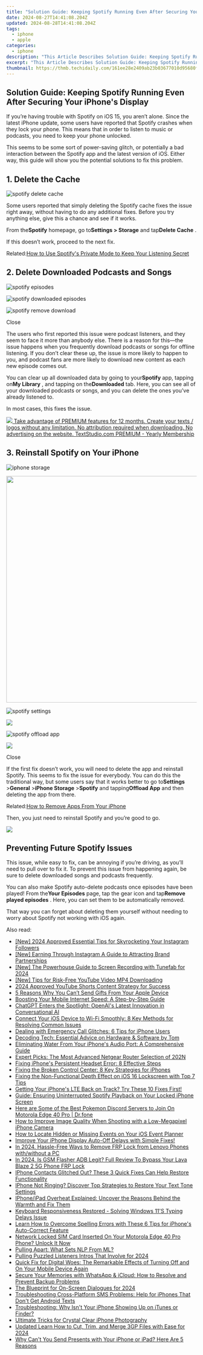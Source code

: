 ```yaml
---
title: "Solution Guide: Keeping Spotify Running Even After Securing Your iPhone's Display"
date: 2024-08-27T14:41:08.204Z
updated: 2024-08-28T14:41:08.204Z
tags:
  - iphone
  - apple
categories:
  - iphone
description: "This Article Describes Solution Guide: Keeping Spotify Running Even After Securing Your iPhone's Display"
excerpt: "This Article Describes Solution Guide: Keeping Spotify Running Even After Securing Your iPhone's Display"
thumbnail: https://thmb.techidaily.com/161ee28e2409ab23b03677010d95680f349d2d99e875ed1779eb3644a3f3e231.jpg
---
```


## Solution Guide: Keeping Spotify Running Even After Securing Your iPhone's Display

 If you’re having trouble with Spotify on iOS 15, you aren’t alone. Since the latest iPhone update, some users have reported that Spotify crashes when they lock your phone. This means that in order to listen to music or podcasts, you need to keep your phone unlocked.

 This seems to be some sort of power-saving glitch, or potentially a bad interaction between the Spotify app and the latest version of iOS. Either way, this guide will show you the potential solutions to fix this problem.

## 1\. Delete the Cache

![spotify delete cache](https://static1.makeuseofimages.com/wordpress/wp-content/uploads/2021/11/spotify-delete-cache.png)

 Some users reported that simply deleting the Spotify cache fixes the issue right away, without having to do any additional fixes. Before you try anything else, give this a chance and see if it works.

 From the**Spotify** homepage, go to**Settings > Storage** and tap**Delete Cache** .

If this doesn’t work, proceed to the next fix.

 Related:[How to Use Spotify's Private Mode to Keep Your Listening Secret](https://www.makeuseof.com/how-to-use-spotify-private-mode/)

## 2\. Delete Downloaded Podcasts and Songs

![spotify episodes](https://static1.makeuseofimages.com/wordpress/wp-content/uploads/2021/11/spotify-episodes.png)

![spotify downloaded episodes](https://static1.makeuseofimages.com/wordpress/wp-content/uploads/2021/11/spotify-downloaded-episodes.png)

![spotify remove download](https://static1.makeuseofimages.com/wordpress/wp-content/uploads/2021/11/spotify-remove-download.jpg)

Close

 The users who first reported this issue were podcast listeners, and they seem to face it more than anybody else. There is a reason for this—the issue happens when you frequently download podcasts or songs for offline listening. If you don’t clear these up, the issue is more likely to happen to you, and podcast fans are more likely to download new content as each new episode comes out.

 You can clear up all downloaded data by going to your**Spotify** app, tapping on**My Library** , and tapping on the**Downloaded** tab. Here, you can see all of your downloaded podcasts or songs, and you can delete the ones you’ve already listened to.

In most cases, this fixes the issue.

<!-- affiliate ads begin -->
<a href="https://secure.textstudio.com/order/checkout.php?PRODS=35633309&QTY=1&AFFILIATE=108875&CART=1"> <img src="https://secure.avangate.com/images/merchant/d6eb8222c9718486bdabce8b897380f7/products/3_premium-icon.png" border="0"> Take advantage of PREMIUM features for 12 months. 
Create your texts / logos without any limitation. 
No attribution required when downloading. 
No advertising on the website. 
 TextStudio.com  PREMIUM - Yearly Membership</a>
<!-- affiliate ads end -->
## 3\. Reinstall Spotify on Your iPhone

![iphone storage](https://static1.makeuseofimages.com/wordpress/wp-content/uploads/2021/11/iphone-storage.jpg)

<!-- affiliate ads begin -->
<a href="https://unicoeye.pxf.io/c/5597632/2084399/18498" target="_top" id="2084399"><img src="//a.impactradius-go.com/display-ad/18498-2084399" border="0" alt="" width="1125" height="600"/></a><img height="0" width="0" src="https://imp.pxf.io/i/5597632/2084399/18498" style="position:absolute;visibility:hidden;" border="0" />
<!-- affiliate ads end -->
![spotify settings](https://static1.makeuseofimages.com/wordpress/wp-content/uploads/2021/11/spotify-settings.jpg)

<!-- affiliate ads begin -->
<a href="https://store.nero.com/order/checkout.php?PRODS=42296985&QTY=1&AFFILIATE=108875&CART=1"><img src="https://secure.avangate.com/images/merchant/9cea886b9f44a3c2df1163730ab64994/products/copy_nero_burning_rom_cart.png" border="0">
</a>
<!-- affiliate ads end -->
![spotify offload app](https://static1.makeuseofimages.com/wordpress/wp-content/uploads/2021/11/spotify-offload-app.png)

<!-- affiliate ads begin -->
<a href="https://secure.2checkout.com/order/checkout.php?PRODS=37100474&QTY=1&AFFILIATE=108875&CART=1"><img src="https://awario.com/images/pages/index/img-platform-ui-1280@1x.avif" border="0"></a>
<!-- affiliate ads end -->
Close

 If the first fix doesn’t work, you will need to delete the app and reinstall Spotify. This seems to fix the issue for everybody. You can do this the traditional way, but some users say that it works better to go to**Settings** \>**General** \>**iPhone Storage** \>**Spotify** and tapping**Offload App** and then deleting the app from there.

 Related:[How to Remove Apps From Your iPhone](https://www.makeuseof.com/tag/delete-offload-apps-save-space-iphone-ipad/)

Then, you just need to reinstall Spotify and you’re good to go.

<!-- affiliate ads begin -->
<a href="https://store.nero.com/order/checkout.php?PRODS=42296855&QTY=1&AFFILIATE=108875&CART=1"><img src="http://cdnwww.nero.com/nero-com-wAssets/img/banners/2023/recode/Nero_Recode_Screen_2.png" border="0"></a>
<!-- affiliate ads end -->
## Preventing Future Spotify Issues

 This issue, while easy to fix, can be annoying if you’re driving, as you’ll need to pull over to fix it. To prevent this issue from happening again, be sure to delete downloaded songs and podcasts frequently.

 You can also make Spotify auto-delete podcasts once episodes have been played! From the**Your Episodes** page, tap the gear icon and tap**Remove played episodes** . Here, you can set them to be automatically removed.

 That way you can forget about deleting them yourself without needing to worry about Spotify not working with iOS again.


<ins class="adsbygoogle"
     style="display:block"
     data-ad-format="autorelaxed"
     data-ad-client="ca-pub-7571918770474297"
     data-ad-slot="1223367746"></ins>



<ins class="adsbygoogle"
     style="display:block"
     data-ad-client="ca-pub-7571918770474297"
     data-ad-slot="8358498916"
     data-ad-format="auto"
     data-full-width-responsive="true"></ins>

<span class="atpl-alsoreadstyle">Also read:</span>
<div><ul>
<li><a href="https://instagram-videos.techidaily.com/new-2024-approved-essential-tips-for-skyrocketing-your-instagram-followers/"><u>[New] 2024 Approved  Essential Tips for Skyrocketing Your Instagram Followers</u></a></li>
<li><a href="https://instagram-videos.techidaily.com/new-earning-through-instagram-a-guide-to-attracting-brand-partnerships/"><u>[New] Earning Through Instagram  A Guide to Attracting Brand Partnerships</u></a></li>
<li><a href="https://screen-recording.techidaily.com/new-the-powerhouse-guide-to-screen-recording-with-tunefab-for-2024/"><u>[New] The Powerhouse Guide to Screen Recording with Tunefab for 2024</u></a></li>
<li><a href="https://facebook-video-footage.techidaily.com/new-tips-for-risk-free-youtube-video-mp4-downloading/"><u>[New] Tips for Risk-Free YouTube Video MP4 Downloading</u></a></li>
<li><a href="https://facebook-video-footage.techidaily.com/2024-approved-youtube-shorts-content-strategy-for-success/"><u>2024 Approved  YouTube Shorts  Content Strategy for Success</u></a></li>
<li><a href="https://fox-that.techidaily.com/5-reasons-why-you-cant-send-gifts-from-your-apple-device/"><u>5 Reasons Why You Can’t Send Gifts From Your Apple Device</u></a></li>
<li><a href="https://fox-that.techidaily.com/boosting-your-mobile-internet-speed-a-step-by-step-guide/"><u>Boosting Your Mobile Internet Speed: A Step-by-Step Guide</u></a></li>
<li><a href="https://tech-haven.techidaily.com/chatgpt-enters-the-spotlight-openais-latest-innovation-in-conversational-ai/"><u>ChatGPT Enters the Spotlight: OpenAI's Latest Innovation in Conversational AI</u></a></li>
<li><a href="https://fox-that.techidaily.com/connect-your-ios-device-to-wi-fi-smoothly-8-key-methods-for-resolving-common-issues/"><u>Connect Your iOS Device to Wi-Fi Smoothly: 8 Key Methods for Resolving Common Issues</u></a></li>
<li><a href="https://fox-that.techidaily.com/dealing-with-emergency-call-glitches-6-tips-for-iphone-users/"><u>Dealing with Emergency Call Glitches: 6 Tips for iPhone Users</u></a></li>
<li><a href="https://hardware-tips.techidaily.com/decoding-tech-essential-advice-on-hardware-and-software-by-tom/"><u>Decoding Tech: Essential Advice on Hardware & Software by Tom</u></a></li>
<li><a href="https://fox-that.techidaily.com/eliminating-water-from-your-iphones-audio-port-a-comprehensive-guide/"><u>Eliminating Water From Your iPhone's Audio Port: A Comprehensive Guide</u></a></li>
<li><a href="https://buynow-reviews.techidaily.com/expert-picks-the-most-advanced-netgear-router-selection-of-202n/"><u>Expert Picks: The Most Advanced Netgear Router Selection of 202N</u></a></li>
<li><a href="https://fox-that.techidaily.com/fixing-iphones-persistent-headset-error-8-effective-steps/"><u>Fixing iPhone's Persistent Headset Error: 8 Effective Steps</u></a></li>
<li><a href="https://fox-that.techidaily.com/fixing-the-broken-control-center-8-key-strategies-for-iphones/"><u>Fixing the Broken Control Center: 8 Key Strategies for iPhones</u></a></li>
<li><a href="https://fox-that.techidaily.com/fixing-the-non-functional-depth-effect-on-ios-16-lockscreen-with-top-7-tips/"><u>Fixing the Non-Functional Depth Effect on iOS 16 Lockscreen with Top 7 Tips</u></a></li>
<li><a href="https://fox-that.techidaily.com/1721478388100-getting-your-iphones-lte-back-on-track-try-these-10-fixes-first/"><u>Getting Your iPhone's LTE Back on Track? Try These 10 Fixes First!</u></a></li>
<li><a href="https://fox-that.techidaily.com/guide-ensuring-uninterrupted-spotify-playback-on-your-locked-iphone-screen/"><u>Guide: Ensuring Uninterrupted Spotify Playback on Your Locked iPhone Screen</u></a></li>
<li><a href="https://android-pokemon-go.techidaily.com/here-are-some-of-the-best-pokemon-discord-servers-to-join-on-motorola-edge-40-pro-drfone-by-drfone-virtual-android/"><u>Here are Some of the Best Pokemon Discord Servers to Join On Motorola Edge 40 Pro | Dr.fone</u></a></li>
<li><a href="https://fox-that.techidaily.com/how-to-improve-image-quality-when-shooting-with-a-low-megapixel-iphone-camera/"><u>How to Improve Image Quality When Shooting with a Low-Megapixel iPhone Camera</u></a></li>
<li><a href="https://fox-that.techidaily.com/how-to-locate-hidden-or-missing-events-on-your-ios-event-planner/"><u>How to Locate Hidden or Missing Events on Your iOS Event Planner</u></a></li>
<li><a href="https://fox-that.techidaily.com/improve-your-iphone-display-auto-off-delays-with-simple-fixes/"><u>Improve Your iPhone Display Auto-Off Delays with Simple Fixes!</u></a></li>
<li><a href="https://android-frp.techidaily.com/in-2024-hassle-free-ways-to-remove-frp-lock-from-lenovo-phones-withwithout-a-pc-by-drfone-android/"><u>In 2024, Hassle-Free Ways to Remove FRP Lock from Lenovo Phones with/without a PC</u></a></li>
<li><a href="https://android-frp.techidaily.com/in-2024-is-gsm-flasher-adb-legit-full-review-to-bypass-your-lava-blaze-2-5g-phone-frp-lock-by-drfone-android/"><u>In 2024, Is GSM Flasher ADB Legit? Full Review To Bypass Your Lava Blaze 2 5G Phone FRP Lock</u></a></li>
<li><a href="https://fox-that.techidaily.com/1721478322064-iphone-contacts-glitched-out-these-3-quick-fixes-can-help-restore-functionality/"><u>IPhone Contacts Glitched Out? These 3 Quick Fixes Can Help Restore Functionality</u></a></li>
<li><a href="https://fox-that.techidaily.com/iphone-not-ringing-discover-top-strategies-to-restore-your-text-tone-settings/"><u>IPhone Not Ringing? Discover Top Strategies to Restore Your Text Tone Settings</u></a></li>
<li><a href="https://fox-that.techidaily.com/iphoneipad-overheat-explained-uncover-the-reasons-behind-the-warmth-and-fix-them/"><u>IPhone/iPad Overheat Explained: Uncover the Reasons Behind the Warmth and Fix Them</u></a></li>
<li><a href="https://win-howtos.techidaily.com/keyboard-responsiveness-restored-solving-windows-11s-typing-delays-issue/"><u>Keyboard Responsiveness Restored - Solving Windows 11'S Typing Delays Issue</u></a></li>
<li><a href="https://fox-that.techidaily.com/learn-how-to-overcome-spelling-errors-with-these-6-tips-for-iphones-auto-correct-feature/"><u>Learn How to Overcome Spelling Errors with These 6 Tips for iPhone's Auto-Correct Feature</u></a></li>
<li><a href="https://sim-unlock.techidaily.com/network-locked-sim-card-inserted-on-your-motorola-edge-40-pro-phone-unlock-it-now-by-drfone-android/"><u>Network Locked SIM Card Inserted On Your Motorola Edge 40 Pro Phone? Unlock It Now</u></a></li>
<li><a href="https://tech-savvy.techidaily.com/pulling-apart-what-sets-nlp-from-ml/"><u>Pulling Apart: What Sets NLP From ML?</u></a></li>
<li><a href="https://fox-cloud.techidaily.com/pulling-puzzled-listeners-intros-that-involve-for-2024/"><u>Pulling Puzzled Listeners  Intros That Involve for 2024</u></a></li>
<li><a href="https://fox-that.techidaily.com/quick-fix-for-digital-woes-the-remarkable-effects-of-turning-off-and-on-your-mobile-device-again/"><u>Quick Fix for Digital Woes: The Remarkable Effects of Turning Off and On Your Mobile Device Again</u></a></li>
<li><a href="https://fox-that.techidaily.com/secure-your-memories-with-whatsapp-and-icloud-how-to-resolve-and-prevent-backup-problems/"><u>Secure Your Memories with WhatsApp & iCloud: How to Resolve and Prevent Backup Problems</u></a></li>
<li><a href="https://some-approaches.techidaily.com/the-blueprint-for-on-screen-dialogues-for-2024/"><u>The Blueprint for On-Screen Dialogues for 2024</u></a></li>
<li><a href="https://fox-that.techidaily.com/troubleshooting-cross-platform-sms-problems-help-for-iphones-that-dont-get-android-texts/"><u>Troubleshooting Cross-Platform SMS Problems: Help for iPhones That Don't Get Android Texts</u></a></li>
<li><a href="https://fox-that.techidaily.com/troubleshooting-why-isnt-your-iphone-showing-up-on-itunes-or-finder/"><u>Troubleshooting: Why Isn't Your iPhone Showing Up on iTunes or Finder?</u></a></li>
<li><a href="https://fox-that.techidaily.com/ultimate-tricks-for-crystal-clear-iphone-photography/"><u>Ultimate Tricks for Crystal Clear iPhone Photography</u></a></li>
<li><a href="https://ai-video-apps.techidaily.com/updated-learn-how-to-cut-trim-and-merge-3gp-files-with-ease-for-2024/"><u>Updated Learn How to Cut, Trim, and Merge 3GP Files with Ease for 2024</u></a></li>
<li><a href="https://fox-that.techidaily.com/why-cant-you-send-presents-with-your-iphone-or-ipad-here-are-5-reasons/"><u>Why Can't You Send Presents with Your iPhone or iPad? Here Are 5 Reasons</u></a></li>
</ul></div>
